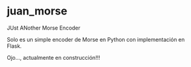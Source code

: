 # juan_morse
JUst ANother Morse Encoder

Solo es un simple encoder de Morse en Python con implementación en Flask.

Ojo..., actualmente en construcción!!!
